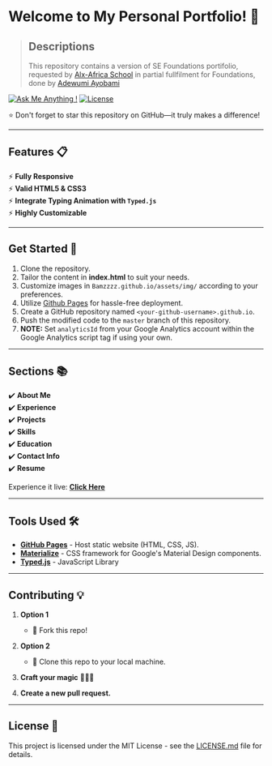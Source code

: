 # Welcome to My Personal Portfolio! 🚀

> ## Descriptions
> This repository contains a version of SE Foundations portifolio, requested by [Alx-Africa School](https://www.alxafrica.com/) in partial fullfilment for Foundations, done by [Adewumi Ayobami](https://github.com/bamzzzz/)

[![Ask Me Anything !](https://img.shields.io/badge/ask%20me-linkedin-1abc9c.svg)](https://www.linkedin.com/in/ayobami-adewumi-47bb1b148/)
[![License](http://img.shields.io/:license-mit-blue.svg?style=flat-square)](http://badges.mit-license.org)

⭐ Don't forget to star this repository on GitHub—it truly makes a difference!

---

## Features 📋
⚡️ **Fully Responsive**\
⚡️ **Valid HTML5 & CSS3**\
⚡️ **Integrate Typing Animation with `Typed.js`**\
⚡️ **Highly Customizable**

---

## Get Started 🚀
1. Clone the repository.
2. Tailor the content in <b>index.html</b> to suit your needs.
3. Customize images in `Bamzzzz.github.io/assets/img/` according to your preferences.
4. Utilize [Github Pages](https://create-react-app.dev/docs/deployment/#github-pages) for hassle-free deployment.
5. Create a GitHub repository named `<your-github-username>.github.io`.
6. Push the modified code to the `master` branch of this repository.
7. <b>NOTE:</b> Set `analyticsId` from your Google Analytics account within the Google Analytics script tag if using your own.

---

## Sections 📚
✔️ **About Me**\
✔️ **Experience**\
✔️ **Projects** \
✔️ **Skills** \
✔️ **Education**\
✔️ **Contact Info**\
✔️ **Resume**

Experience it live: **[Click Here](https://Bamzzzz.github.io/)**

---

## Tools Used 🛠️
* [<b>GitHub Pages</b>](https://create-react-app.dev/docs/deployment/#github-pages) - Host static website (HTML, CSS, JS).
* [<b>Materialize</b>](https://materializecss.com/) - CSS framework for Google's Material Design components.
* [<b>Typed.js</b>](https://mattboldt.com/demos/typed-js/) - JavaScript Library

---

## Contributing 💡
1. **Option 1**
    - 🍴 Fork this repo!

2. **Option 2**
    - 👯 Clone this repo to your local machine.

3. **Craft your magic** 🔨🔨🔨

4. **Create a new pull request.**

---

## License 📄
This project is licensed under the MIT License - see the [LICENSE.md](./LICENSE) file for details.

